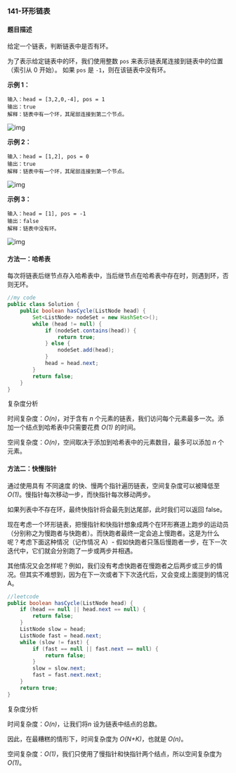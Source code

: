 ### 141-环形链表

#### 题目描述

给定一个链表，判断链表中是否有环。

为了表示给定链表中的环，我们使用整数 `pos` 来表示链表尾连接到链表中的位置（索引从 0 开始）。 如果 `pos` 是 `-1`，则在该链表中没有环。

 

**示例 1：**

```
输入：head = [3,2,0,-4], pos = 1
输出：true
解释：链表中有一个环，其尾部连接到第二个节点。
```

![img](https://assets.leetcode-cn.com/aliyun-lc-upload/uploads/2018/12/07/circularlinkedlist.png)

**示例 2：**

```
输入：head = [1,2], pos = 0
输出：true
解释：链表中有一个环，其尾部连接到第一个节点。
```

![img](https://assets.leetcode-cn.com/aliyun-lc-upload/uploads/2018/12/07/circularlinkedlist_test2.png)

**示例 3：**

```
输入：head = [1], pos = -1
输出：false
解释：链表中没有环。
```

![img](https://assets.leetcode-cn.com/aliyun-lc-upload/uploads/2018/12/07/circularlinkedlist_test3.png)

#### 方法一：哈希表

​	每次将链表后继节点存入哈希表中，当后继节点在哈希表中存在时，则遇到环，否则无环。

```java
//my code
public class Solution {
    public boolean hasCycle(ListNode head) {
        Set<ListNode> nodeSet = new HashSet<>();
        while (head != null) {
            if (nodeSet.contains(head)) {
                return true;
            } else {
                nodeSet.add(head);
            }
            head = head.next;
        }
        return false;
    }
}
```

复杂度分析

时间复杂度：*O(n)*，对于含有 *n* 个元素的链表，我们访问每个元素最多一次。添加一个结点到哈希表中只需要花费 *O(1)* 的时间。

空间复杂度：*O(n)*，空间取决于添加到哈希表中的元素数目，最多可以添加 *n* 个元素。



#### 方法二：快慢指针

通过使用具有 不同速度 的快、慢两个指针遍历链表，空间复杂度可以被降低至 *O(1)*。慢指针每次移动一步，而快指针每次移动两步。

如果列表中不存在环，最终快指针将会最先到达尾部，此时我们可以返回 false。

现在考虑一个环形链表，把慢指针和快指针想象成两个在环形赛道上跑步的运动员（分别称之为慢跑者与快跑者）。而快跑者最终一定会追上慢跑者。这是为什么呢？考虑下面这种情况（记作情况 A）- 假如快跑者只落后慢跑者一步，在下一次迭代中，它们就会分别跑了一步或两步并相遇。

其他情况又会怎样呢？例如，我们没有考虑快跑者在慢跑者之后两步或三步的情况。但其实不难想到，因为在下一次或者下下次迭代后，又会变成上面提到的情况 A。

```java
//leetcode
public boolean hasCycle(ListNode head) {
    if (head == null || head.next == null) {
        return false;
    }
    ListNode slow = head;
    ListNode fast = head.next;
    while (slow != fast) {
        if (fast == null || fast.next == null) {
            return false;
        }
        slow = slow.next;
        fast = fast.next.next;
    }
    return true;
}
```

复杂度分析

时间复杂度：*O(n)*，让我们将*n* 设为链表中结点的总数。

因此，在最糟糕的情形下，时间复杂度为 *O(N+K)*，也就是 *O(n)*。

空间复杂度：*O(1)*，我们只使用了慢指针和快指针两个结点，所以空间复杂度为 *O(1)*。

